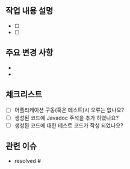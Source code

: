 ## 작업 내용 설명
- [ ] <!-- 작업 내용 작성 -->
- [ ] <!-- 작업 내용 작성 -->

## 주요 변경 사항
- <!-- 변경 사항 작성 -->
- <!-- 변경 사항 작성 -->

## 체크리스트
- [ ] 어플리케이션 구동(혹은 테스트)시 오류는 없나요?
- [ ] 생성된 코드에 Javadoc 주석을 추가 하였나요?
- [ ] 생성된 코드에 대한 테스트 코드가 작성 되었나요?

## 관련 이슈
- resolved # <!-- 이슈번호 -->
